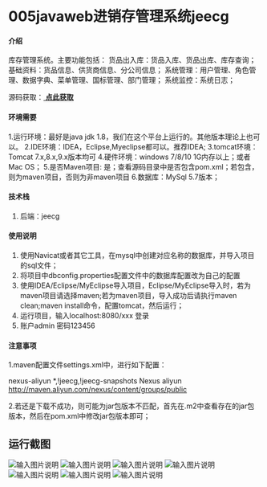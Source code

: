 # 005javaweb进销存管理系统jeecg

#### 介绍
库存管理系统。主要功能包括：
货品出入库：货品入库、货品出库、库存查询；
基础资料：货品信息、供货商信息、分公司信息；
系统管理：用户管理、角色管理、数据字典、菜单管理、国标管理、部门管理；
系统监控：系统日志；

源码获取：[ **点此获取** ](http://www.shuyue.fun/?type=productinfo&id=116)

#### 环境需要
1.运行环境：最好是java jdk 1.8，我们在这个平台上运行的。其他版本理论上也可以。
2.IDE环境：IDEA，Eclipse,Myeclipse都可以。推荐IDEA;
3.tomcat环境：Tomcat 7.x,8.x,9.x版本均可
4.硬件环境：windows 7/8/10 1G内存以上；或者 Mac OS；
5.是否Maven项目: 是；查看源码目录中是否包含pom.xml；若包含，则为maven项目，否则为非maven项目
6.数据库：MySql 5.7版本；

#### 技术栈
1. 后端：jeecg

#### 使用说明
1. 使用Navicat或者其它工具，在mysql中创建对应名称的数据库，并导入项目的sql文件；
2. 将项目中dbconfig.properties配置文件中的数据库配置改为自己的配置
3. 使用IDEA/Eclipse/MyEclipse导入项目，Eclipse/MyEclipse导入时，若为maven项目请选择maven;若为maven项目，导入成功后请执行maven clean;maven install命令，配置tomcat，然后运行；
4. 运行项目，输入localhost:8080/xxx 登录
5. 账户admin  密码123456


#### 注意事项
1.maven配置文件settings.xml中，进行如下配置：

nexus-aliyun
*,!jeecg,!jeecg-snapshots
Nexus aliyun
http://maven.aliyun.com/nexus/content/groups/public

2.若还是下载不成功，则可能为jar包版本不匹配，首先在.m2中查看存在的jar包版本，然后在pom.xml中修改jar包版本即可；

## 运行截图
![输入图片说明](https://images.gitee.com/uploads/images/2021/0319/184100_4f00cfa7_863230.png "屏幕截图.png")
![输入图片说明](https://images.gitee.com/uploads/images/2021/0319/184110_15ea3b01_863230.png "屏幕截图.png")
![输入图片说明](https://images.gitee.com/uploads/images/2021/0319/184117_4859945b_863230.png "屏幕截图.png")
![输入图片说明](https://images.gitee.com/uploads/images/2021/0319/184125_aa254fe9_863230.png "屏幕截图.png")
![输入图片说明](https://images.gitee.com/uploads/images/2021/0319/184136_1c8ecf24_863230.png "屏幕截图.png")
![输入图片说明](https://images.gitee.com/uploads/images/2021/0319/184147_5c000d6b_863230.png "屏幕截图.png")
![输入图片说明](https://images.gitee.com/uploads/images/2021/0319/184203_64dbfe3d_863230.png "屏幕截图.png")
